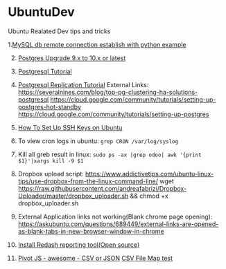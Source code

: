 # UbuntuDev
Ubuntu Realated Dev tips and tricks

1.<a href="https://github.com/hari4274/UbuntuDev/blob/master/mysql%20db%20remote%20connection%20establish%20with%20python%20example.txt" target="_new">MySQL db remote connection establish with python example</a>

2. <a href="https://github.com/hari4274/UbuntuDev/blob/master/Postgres_upgrade_9.x%20to%2010.x.md" target="_new">Postgres Upgrade 9.x to 10.x or latest</a>

3. <a href="https://www.systemcodegeeks.com/databases/postgresql/postgresql-database-tutorial/" target="_new">Postgresql Tutorial</a>

4. <a href="https://www.systemcodegeeks.com/databases/postgresql/postgresql-hot-standby-database-replication/" target="_new">Postgresql Replication Tutorial</a>
    External Links:
          https://severalnines.com/blog/top-pg-clustering-ha-solutions-postgresql
          https://cloud.google.com/community/tutorials/setting-up-postgres-hot-standby
          https://cloud.google.com/community/tutorials/setting-up-postgres
5. <a href="rsync_ssh_copy_commands.sh" target="_new">How To Set Up SSH Keys on Ubuntu</a>

6. To view cron logs in ubuntu:
    `grep CRON /var/log/syslog`

7. Kill all greb result in linux:
    `sudo ps -ax |grep odoo| awk '{print $1}'|xargs kill -9 $1`

8. Dropbox upload script:
    https://www.addictivetips.com/ubuntu-linux-tips/use-dropbox-from-the-linux-command-line/
    wget https://raw.githubusercontent.com/andreafabrizi/Dropbox-Uploader/master/dropbox_uploader.sh && chmod +x dropbox_uploader.sh
    
9. External Application links not working(Blank chrome page opening):
    https://askubuntu.com/questions/689449/external-links-are-opened-as-blank-tabs-in-new-browser-window-in-chrome

10. [Install Redash reporting tool(Open source)](https://github.com/hari4274/UbuntuDev/blob/master/Install_Redash_reporting_tool.md)

11. [Pivot JS - awesome - CSV or JSON](https://pivottable.js.org/examples/index.html)
[CSV File Map test](https://pivottable.js.org/examples/mps_csv.html)
